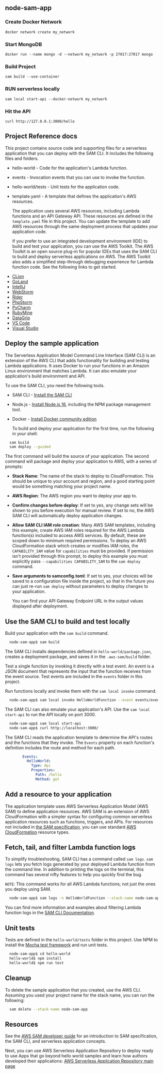 ## node-sam-app

### Create Docker Network

  `docker network create my_network`

### Start MongoDB

  `docker run --name mongo -d --network my_network -p 27017:27017 mongo`

### Build Project

  `sam build --use-container`

### RUN serverless locally

  `sam local start-api --docker-network my_network`

### Hit the API

  `curl http://127.0.0.1:3000/hello`

## Project Reference docs

  This project contains source code and supporting files for a serverless application that you can deploy with the SAM CLI. It includes the following files and folders.

- hello-world - Code for the application's Lambda function.
- events - Invocation events that you can use to invoke the function.
- hello-world/tests - Unit tests for the application code.
- template.yaml - A template that defines the application's AWS resources.

  The application uses several AWS resources, including Lambda functions and an API Gateway API. These resources are defined in the `template.yaml` file in this project. You can update the template to add AWS resources through the same deployment process that updates your application code.

  If you prefer to use an integrated development environment (IDE) to build and test your application, you can use the AWS Toolkit.  The AWS Toolkit is an open source plug-in for popular IDEs that uses the SAM CLI to build and deploy serverless applications on AWS. The AWS Toolkit also adds a simplified step-through debugging experience for Lambda function code. See the following links to get started.

* [CLion](https://docs.aws.amazon.com/toolkit-for-jetbrains/latest/userguide/welcome.html)
* [GoLand](https://docs.aws.amazon.com/toolkit-for-jetbrains/latest/userguide/welcome.html)
* [IntelliJ](https://docs.aws.amazon.com/toolkit-for-jetbrains/latest/userguide/welcome.html)
* [WebStorm](https://docs.aws.amazon.com/toolkit-for-jetbrains/latest/userguide/welcome.html)
* [Rider](https://docs.aws.amazon.com/toolkit-for-jetbrains/latest/userguide/welcome.html)
* [PhpStorm](https://docs.aws.amazon.com/toolkit-for-jetbrains/latest/userguide/welcome.html)
* [PyCharm](https://docs.aws.amazon.com/toolkit-for-jetbrains/latest/userguide/welcome.html)
* [RubyMine](https://docs.aws.amazon.com/toolkit-for-jetbrains/latest/userguide/welcome.html)
* [DataGrip](https://docs.aws.amazon.com/toolkit-for-jetbrains/latest/userguide/welcome.html)
* [VS Code](https://docs.aws.amazon.com/toolkit-for-vscode/latest/userguide/welcome.html)
* [Visual Studio](https://docs.aws.amazon.com/toolkit-for-visual-studio/latest/user-guide/welcome.html)

## Deploy the sample application

  The Serverless Application Model Command Line Interface (SAM CLI) is an extension of the AWS CLI that adds functionality for building and testing Lambda applications. It uses Docker to run your functions in an Amazon Linux environment that matches Lambda. It can also emulate your application's build environment and API.

  To use the SAM CLI, you need the following tools.

* SAM CLI - [Install the SAM CLI](https://docs.aws.amazon.com/serverless-application-model/latest/developerguide/serverless-sam-cli-install.html)
* Node.js - [Install Node.js 16](https://nodejs.org/en/), including the NPM package management tool.
* Docker - [Install Docker community edition](https://hub.docker.com/search/?type=edition&offering=community)

  To build and deploy your application for the first time, run the following in your shell:

```bash
  sam build
  sam deploy --guided
```

  The first command will build the source of your application. The second command will package and deploy your application to AWS, with a series of prompts:

* **Stack Name**: The name of the stack to deploy to CloudFormation. This should be unique to your account and region, and a good starting point would be something matching your project name.
* **AWS Region**: The AWS region you want to deploy your app to.
* **Confirm changes before deploy**: If set to yes, any change sets will be shown to you before execution for manual review. If set to no, the AWS SAM CLI will automatically deploy application changes.
* **Allow SAM CLI IAM role creation**: Many AWS SAM templates, including this example, create AWS IAM roles required for the AWS Lambda function(s) included to access AWS services. By default, these are scoped down to minimum required permissions. To deploy an AWS CloudFormation stack which creates or modifies IAM roles, the `CAPABILITY_IAM` value for `capabilities` must be provided. If permission isn't provided through this prompt, to deploy this example you must explicitly pass `--capabilities CAPABILITY_IAM` to the `sam deploy` command.
* **Save arguments to samconfig.toml**: If set to yes, your choices will be saved to a configuration file inside the project, so that in the future you can just re-run `sam deploy` without parameters to deploy changes to your application.

  You can find your API Gateway Endpoint URL in the output values displayed after deployment.

## Use the SAM CLI to build and test locally

  Build your application with the `sam build` command.

```bash
  node-sam-app$ sam build
```

  The SAM CLI installs dependencies defined in `hello-world/package.json`, creates a deployment package, and saves it in the `.aws-sam/build` folder.

  Test a single function by invoking it directly with a test event. An event is a JSON document that represents the input that the function receives from the event source. Test events are included in the `events` folder in this project.

  Run functions locally and invoke them with the `sam local invoke` command.

```bash
  node-sam-app$ sam local invoke HelloWorldFunction --event events/event.json
```

  The SAM CLI can also emulate your application's API. Use the `sam local start-api` to run the API locally on port 3000.

```bash
  node-sam-app$ sam local start-api
  node-sam-app$ curl http://localhost:3000/
```

  The SAM CLI reads the application template to determine the API's routes and the functions that they invoke. The `Events` property on each function's definition includes the route and method for each path.

```yaml
        Events:
          HelloWorld:
            Type: Api
            Properties:
              Path: /hello
              Method: get
```

## Add a resource to your application

  The application template uses AWS Serverless Application Model (AWS SAM) to define application resources. AWS SAM is an extension of AWS CloudFormation with a simpler syntax for configuring common serverless application resources such as functions, triggers, and APIs. For resources not included in [the SAM specification](https://github.com/awslabs/serverless-application-model/blob/master/versions/2016-10-31.md), you can use standard [AWS CloudFormation](https://docs.aws.amazon.com/AWSCloudFormation/latest/UserGuide/aws-template-resource-type-ref.html) resource types.

## Fetch, tail, and filter Lambda function logs

  To simplify troubleshooting, SAM CLI has a command called `sam logs`. `sam logs` lets you fetch logs generated by your deployed Lambda function from the command line. In addition to printing the logs on the terminal, this command has several nifty features to help you quickly find the bug.

  `NOTE`: This command works for all AWS Lambda functions; not just the ones you deploy using SAM.

```bash
  node-sam-app$ sam logs -n HelloWorldFunction --stack-name node-sam-app --tail
```

  You can find more information and examples about filtering Lambda function logs in the [SAM CLI Documentation](https://docs.aws.amazon.com/serverless-application-model/latest/developerguide/serverless-sam-cli-logging.html).

## Unit tests

  Tests are defined in the `hello-world/tests` folder in this project. Use NPM to install the [Mocha test framework](https://mochajs.org/) and run unit tests.

```bash
  node-sam-app$ cd hello-world
  hello-world$ npm install
  hello-world$ npm run test
```

## Cleanup

  To delete the sample application that you created, use the AWS CLI. Assuming you used your project name for the stack name, you can run the following:

```bash
  sam delete --stack-name node-sam-app
```

## Resources

  See the [AWS SAM developer guide](https://docs.aws.amazon.com/serverless-application-model/latest/developerguide/what-is-sam.html) for an introduction to SAM specification, the SAM CLI, and serverless application concepts.

  Next, you can use AWS Serverless Application Repository to deploy ready to use Apps that go beyond hello world samples and learn how authors developed their applications: [AWS Serverless Application Repository main page](https://aws.amazon.com/serverless/serverlessrepo/)
